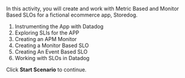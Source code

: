 In this activity, you will create and work with Metric Based and Monitor Based SLOs for a fictional ecommerce app, Storedog. 

1. Instrumenting the App with Datadog
2. Exploring SLIs for the APP
3. Creating an APM Monitor
4. Creating a Monitor Based SLO
5. Creating An Event Based SLO
6. Working with SLOs in Datadog

Click **Start Scenario** to continue.